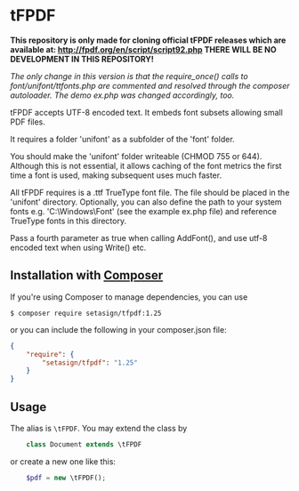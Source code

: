 # tFPDF
**This repository is only made for cloning official tFPDF releases which are available at: 
http://fpdf.org/en/script/script92.php THERE WILL BE NO DEVELOPMENT IN THIS REPOSITORY!**

_The only change in this version is that the require_once() calls to font/unifont/ttfonts.php
are commented and resolved through the composer autoloader. The demo ex.php was changed
accordingly, too._

tFPDF accepts UTF-8 encoded text. It embeds font subsets allowing small PDF files.

It requires a folder 'unifont' as a subfolder of the 'font' folder.

You should make the 'unifont' folder writeable (CHMOD 755 or 644). Although this
is not essential, it allows caching of the font metrics the first time a font is used,
making subsequent uses much faster.

All tFPDF requires is a .ttf TrueType font file. The file should be placed in the
'unifont' directory. Optionally, you can also define the path to your system fonts e.g. 'C:\Windows\Font'
(see the example ex.php file) and reference TrueType fonts in this directory.

Pass a fourth parameter as true when calling AddFont(), and use utf-8 encoded text 
when using Write() etc.

## Installation with [Composer](https://packagist.org/packages/setasign/tfpdf)

If you're using Composer to manage dependencies, you can use

    $ composer require setasign/tfpdf:1.25

or you can include the following in your composer.json file:

```json
{
    "require": {
        "setasign/tfpdf": "1.25"
    }
}
```

## Usage

The alias is `\tFPDF`. You may extend the class by

```php 
    class Document extends \tFPDF
```

or create a new one like this:


```php 
    $pdf = new \tFPDF();
```
